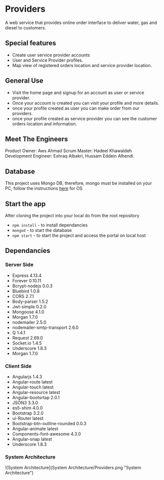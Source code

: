 
# Providers
A web service that provides online order interface to deliver water, gas and diesel to customers.

## Special features

* Create user service provider accounts
* User and Service Provider profiles.
* Map view of registered orders location and service provider location.

## General Use
* Visit the home page and signup for an account as user or service provider.
* Once your account is created you can visit your profile and more details.
* once your profile created as user you can make order from our providers.
* once your profile created as service provider you can see the customer orders location and information.

## Meet The Engineers
Product Owner: Aws Ahmad
Scrum Master: Hadeel Khawaldeh
Development Engineer: Eshraq Albakri, Hussam Eddein Alhendi.

## Database
This project uses Mongo DB, therefore, mongo must be installed on your PC, follow the instructions [here](https://docs.mongodb.com/manual/tutorial/install-mongodb-on-os-x/) for OS

## Start the app
After cloning the project into your local do from the root repository
* ```npm install```   - to install dependancies
* ```mongod```    - to start the database
* ```npm start```   - to start the project and access the portal on local host

## Dependancies
### Server Side
* Express 4.13.4
* Forever 0.10.11
* Bcrypt-nodejs 0.0.3
* Bluebird 1.0.8
* CORS 2.7.1
* Body-parser 1.5.2
* Jwt-simple 0.2.0
* Mongoose 4.1.0
* Morgan 1.7.0
* nodemailer 2.5.0
* nodemailer-smtp-transport 2.6.0
* Q 1.4.1
* Request 2.69.0
* Socket.io 1.4.5
* Underscore 1.8.3
* Morgan 1.7.0

### Client Side
* Angularjs 1.4.3
* Angular-route latest
* Angular-touch latest
* Angular-resource latest
* Angular-bootsrtap 2.0.1
* JSON3 3.3.0
* es5-shim 4.0.0
* Bootstrap 3.2.0
* ui-Router latest
* Bootstrap-btn-outline-rounded 0.0.3
* Angular-animate latest
* Components-font-awesome 4.3.0
* Angular-snap latest
* Underscore 1.8.3

### System Architecture
![System Architecture](System Architecture/Providers.png "System Architecture")